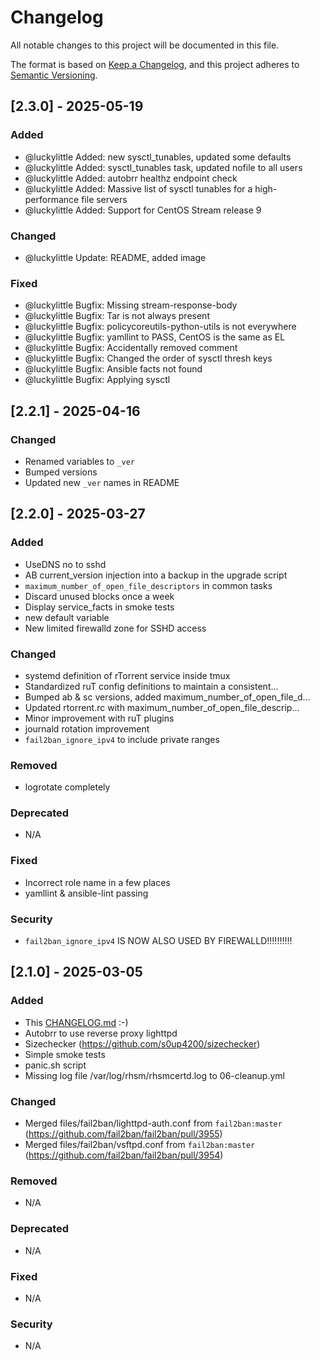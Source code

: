 # Changelog

All notable changes to this project will be documented in this file.

The format is based on [Keep a Changelog](https://keepachangelog.com/en/1.1.0/),
and this project adheres to [Semantic Versioning](https://semver.org/spec/v2.0.0.html).

## [2.3.0] - 2025-05-19

### Added

- @luckylittle Added: new sysctl_tunables, updated some defaults
- @luckylittle Added: sysctl_tunables task, updated nofile to all users
- @luckylittle Added: autobrr healthz endpoint check
- @luckylittle Added: Massive list of sysctl tunables for a high-performance file servers
- @luckylittle Added: Support for CentOS Stream release 9

### Changed

- @luckylittle Update: README, added image

### Fixed

- @luckylittle Bugfix: Missing stream-response-body
- @luckylittle Bugfix: Tar is not always present
- @luckylittle Bugfix: policycoreutils-python-utils is not everywhere
- @luckylittle Bugfix: yamllint to PASS, CentOS is the same as EL
- @luckylittle Bugfix: Accidentally removed comment
- @luckylittle Bugfix: Changed the order of sysctl thresh keys
- @luckylittle Bugfix: Ansible facts not found
- @luckylittle Bugfix: Applying sysctl

## [2.2.1] - 2025-04-16

### Changed

- Renamed variables to `_ver`
- Bumped versions
- Updated new `_ver` names in README

## [2.2.0] - 2025-03-27

### Added

- UseDNS no to sshd
- AB current_version injection into a backup in the upgrade script
- `maximum_number_of_open_file_descriptors` in common tasks
- Discard unused blocks once a week
- Display service_facts in smoke tests
- new default variable
- New limited firewalld zone for SSHD access

### Changed

- systemd definition of rTorrent service inside tmux
- Standardized ruT config definitions to maintain a consistent...
- Bumped ab & sc versions, added maximum_number_of_open_file_d...
- Updated rtorrent.rc with maximum_number_of_open_file_descrip...
- Minor improvement with ruT plugins
- journald rotation improvement
- `fail2ban_ignore_ipv4` to include private ranges

### Removed

- logrotate completely

### Deprecated

- N/A

### Fixed

- Incorrect role name in a few places
- yamllint & ansible-lint passing

### Security

- `fail2ban_ignore_ipv4` IS NOW ALSO USED BY FIREWALLD!!!!!!!!!!


## [2.1.0] - 2025-03-05

### Added

- This [CHANGELOG.md](CHANGELOG.md) :-)
- Autobrr to use reverse proxy lighttpd
- Sizechecker (https://github.com/s0up4200/sizechecker)
- Simple smoke tests
- panic.sh script
- Missing log file /var/log/rhsm/rhsmcertd.log to 06-cleanup.yml

### Changed

- Merged files/fail2ban/lighttpd-auth.conf from `fail2ban:master` (https://github.com/fail2ban/fail2ban/pull/3955)
- Merged files/fail2ban/vsftpd.conf from `fail2ban:master` (https://github.com/fail2ban/fail2ban/pull/3954)

### Removed

- N/A

### Deprecated

- N/A

### Fixed

- N/A

### Security

- N/A
